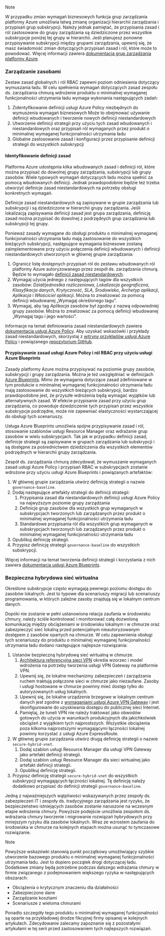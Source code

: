 <!-- TEMPLATE FILE - DO NOT ADD METADATA -->
<!-- markdownlint-disable MD002 MD041 -->
> [!NOTE]
>W przypadku zmian wymagań biznesowych funkcja grup zarządzania platformy Azure umożliwia łatwą zmianę organizacji hierarchii zarządzania i przypisań grup subskrypcji. Należy jednak pamiętać, że przypisania zasad i ról zastosowane do grupy zarządzania są dziedziczone przez wszystkie subskrypcje poniżej tej grupy w hierarchii. Jeśli planujesz ponowne przypisywanie subskrypcji między grupami zarządzania, upewnij się, że masz świadomość zmian dotyczących przypisań zasad i ról, które może to powodować. Więcej informacji zawiera [dokumentacja grup zarządzania platformy Azure](https://docs.microsoft.com/azure/governance/management-groups).

### <a name="governance-of-resources"></a>Zarządzanie zasobami

Zestaw zasad globalnych i ról RBAC zapewni poziom odniesienia dotyczący wymuszania ładu. W celu spełnienia wymagań dotyczących zasad zespołu ds. zarządzania chmurą wdrożenie produktu o minimalnej wymaganej funkcjonalności utrzymania ładu wymaga wykonania następujących zadań:

1. Zidentyfikowanie definicji usługi Azure Policy niezbędnych do wymuszenia wymagań biznesowych Może to obejmować używanie definicji wbudowanych i tworzenie nowych definicji niestandardowych
2. Utworzenie definicji strategii przy użyciu tych zasad wbudowanych i niestandardowych oraz przypisań ról wymaganych przez produkt o minimalnej wymaganej funkcjonalności utrzymania ładu
3. Globalne zastosowanie zasad i konfiguracji przez przypisanie definicji strategii do wszystkich subskrypcji

#### <a name="identify-policy-definitions"></a>Identyfikowanie definicji zasad

Platforma Azure udostępnia kilka wbudowanych zasad i definicji ról, które można przypisać do dowolnej grupy zarządzania, subskrypcji lub grupy zasobów. Wiele typowych wymagań dotyczących ładu można spełnić za pomocą wbudowanych definicji. Jednak prawdopodobnie będzie też trzeba utworzyć definicje zasad niestandardowych na potrzeby obsługi konkretnych wymagań.

Definicje zasad niestandardowych są zapisywane w grupie zarządzania lub subskrypcji i są dziedziczone w hierarchii grupy zarządzania. Jeśli lokalizacją zapisywania definicji zasad jest grupa zarządzania, definicję zasad można przypisać do dowolnej z podrzędnych grup zarządzania lub subskrypcji tej grupy.

Ponieważ zasady wymagane do obsługi produktu o minimalnej wymaganej funkcjonalności utrzymania ładu mają zastosowanie do wszystkich bieżących subskrypcji, następujące wymagania biznesowe zostaną zaimplementowane przy użyciu połączenia definicji wbudowanych i definicji niestandardowych utworzonych w głównej grupie zarządzania:

1. Ogranicz listę dostępnych przypisań ról do zestawu wbudowanych ról platformy Azure autoryzowanego przez zespół ds. zarządzania chmurą. Będzie to wymagało [definicji zasad niestandardowych](https://github.com/Azure/azure-policy/tree/master/samples/Authorization/allowed-role-definitions).
2. Wymagaj użycia jednego z następujących tagów dla wszystkich zasobów: *Dział/jednostka rozliczeniowa*, *Lokalizacja geograficzna*, *Klasyfikacja danych*, *Krytyczność*, *SLA*, *Środowisko*, *Archetyp aplikacji*, *Aplikacja* i *Właściciel aplikacji*. Można to zrealizować za pomocą definicji wbudowanej „Wymagaj określonego tagu”.
3. Wymagaj, aby tag *Aplikacja* zasobów był zgodny z nazwą odpowiedniej grupy zasobów. Można to zrealizować za pomocą definicji wbudowanej „Wymagaj tagu i jego wartości”.

Informacje na temat definiowania zasad niestandardowych zawiera [dokumentacja usługi Azure Policy](https://docs.microsoft.com/azure/governance/policy/tutorials/create-custom-policy-definition). Aby uzyskać wskazówki i przykłady zasad niestandardowych, skorzystaj z [witryny przykładów usługi Azure Policy](https://docs.microsoft.com/azure/governance/policy/samples) i powiązanego [repozytorium GitHub](https://github.com/Azure/azure-policy).

#### <a name="assign-azure-policy-and-rbac-roles-using-azure-blueprints"></a>Przypisywanie zasad usługi Azure Policy i ról RBAC przy użyciu usługi Azure Blueprints

Zasady platformy Azure można przypisywać na poziomie grupy zasobów, subskrypcji i grupy zarządzania. Można je też uwzględniać w definicjach [Azure Blueprints](https://docs.microsoft.com/azure/governance/blueprints/overview). Mimo że wymagania dotyczące zasad zdefiniowane w tym produkcie o minimalnej wymaganej funkcjonalności utrzymania ładu mają zastosowanie do wszystkich bieżących subskrypcji, bardzo prawdopodobne jest, że przyszłe wdrożenia będą wymagać wyjątków lub alternatywnych zasad. W efekcie przypisanie zasad przy użyciu grup zarządzania, co powoduje dziedziczenie tych przypisań przez wszystkie subskrypcje podrzędne, może nie zapewniać elastyczności wystarczającej do obsługi tych scenariuszy.

Usługa Azure Blueprints umożliwia spójne przypisywanie zasad i ról, stosowanie szablonów usługi Resource Manager oraz wdrażanie grup zasobów w wielu subskrypcjach. Tak jak w przypadku definicji zasad, definicje strategii są zapisywane w grupach zarządzania lub subskrypcji i są dostępne za pośrednictwem dziedziczenia dla wszystkich elementów podrzędnych w hierarchii grupy zarządzania.

Zespół ds. zarządzania chmurą zdecydował, że wymuszanie wymaganych zasad usługi Azure Policy i przypisań RBAC w subskrypcjach zostanie wdrożone przy użyciu usługi Azure Blueprints i powiązanych artefaktów:

1. W głównej grupie zarządzania utwórz definicję strategii o nazwie `governance-baseline`.
2. Dodaj następujące artefakty strategii do definicji strategii:
    1. Przypisania zasad dla niestandardowych definicji usługi Azure Policy na najwyższym poziomie grupy zarządzania
    2. Definicje grup zasobów dla wszystkich grup wymaganych w subskrypcjach tworzonych lub zarządzanych przez produkt o minimalnej wymaganej funkcjonalności utrzymania ładu
    3. Standardowe przypisania ról dla wszystkich grup wymaganych w subskrypcjach tworzonych lub zarządzanych przez produkt o minimalnej wymaganej funkcjonalności utrzymania ładu
3. Opublikuj definicję strategii.
4. Przypisz definicję strategii `governance-baseline` do wszystkich subskrypcji.

Więcej informacji na temat tworzenia definicji strategii i korzystania z nich zawiera [dokumentacja usługi Azure Blueprints](https://docs.microsoft.com/azure/governance/blueprints/overview).

### <a name="secure-hybrid-vnet"></a>Bezpieczna hybrydowa sieć wirtualna

Określone subskrypcje często wymagają pewnego poziomu dostępu do zasobów lokalnych. Jest to typowe dla scenariuszy migracji lub scenariuszy programowania, w których zależne zasoby znajdują się w lokalnym centrum danych.

Dopóki nie zostanie w pełni ustanowiona relacja zaufania w środowisku chmury, należy ściśle kontrolować i monitorować całą dozwoloną komunikację między obciążeniami w środowisku lokalnym i w chmurze oraz zabezpieczyć sieć lokalną przed potencjalnym nieautoryzowanym dostępem z zasobów opartych na chmurze. W celu zapewnienia obsługi tych scenariuszy do produktu o minimalnej wymaganej funkcjonalności utrzymania ładu dodano następujące najlepsze rozwiązania:

1. Ustanów bezpieczną hybrydową sieć wirtualną w chmurze.
    1. [Architektura referencyjna sieci VPN](https://docs.microsoft.com/azure/architecture/reference-architectures/hybrid-networking/vpn) określa wzorzec i model wdrożenia na potrzeby tworzenia usługi VPN Gateway na platformie VPN.
    2. Upewnij się, że lokalne mechanizmy zabezpieczeń i zarządzania ruchem traktują połączone sieci w chmurze jako niezaufane. Zasoby i usługi hostowane w chmurze powinny mieć dostęp tylko do autoryzowanych usług lokalnych.
    3. Upewnij się, że lokalne urządzenie brzegowe w lokalnym centrum danych jest zgodne z [wymaganiami usługi Azure VPN Gateway](https://docs.microsoft.com/azure/vpn-gateway/vpn-gateway-about-vpn-devices) i jest skonfigurowane do uzyskiwania dostępu do publicznej sieci Internet.
    4. Pamiętaj, że tuneli VPN nie należy traktować jako obwodów gotowych do użycia w warunkach produkcyjnych dla jakichkolwiek obciążeń z wyjątkiem tych najprostszych. Wszystkie obciążenia poza kilkoma najprostszymi wymagającymi łączności lokalnej powinny korzystać z usługi Azure ExpressRoute.
1. W głównej grupie zarządzania utwórz drugą definicję strategii o nazwie `secure-hybrid-vnet`.
    1. Dodaj szablon usługi Resource Manager dla usługi VPN Gateway jako artefakt definicji strategii.
    2. Dodaj szablon usługi Resource Manager dla sieci wirtualnej jako artefakt definicji strategii.
    3. Opublikuj definicję strategii.
1. Przypisz definicję strategii `secure-hybrid-vnet` do wszystkich subskrypcji wymagających łączności lokalnej. Tę definicję należy dodatkowo przypisać do definicji strategii `governance-baseline`.

Jedną z najważniejszych wątpliwości wskazywanych przez zespoły ds. zabezpieczeń IT i zespoły ds. tradycyjnego zarządzania jest ryzyko, że bezpieczeństwo istniejących zasobów zostanie naruszone na wczesnym etapie wdrożenia chmury. Powyższe podejście umożliwia zespołom ds. wdrażania chmury tworzenie i migrowanie rozwiązań hybrydowych przy mniejszym ryzyku dla zasobów lokalnych. Wraz ze wzrostem zaufania do środowiska w chmurze na kolejnych etapach można usunąć to tymczasowe rozwiązanie.

> [!NOTE]
> Powyższe wskazówki stanowią punkt początkowy umożliwiający szybkie utworzenie bazowego produktu o minimalnej wymaganej funkcjonalności utrzymania ładu. Jest to dopiero początek drogi dotyczącej ładu. Dodatkowe zmiany będą potrzebne podczas dalszego wdrażania chmury w firmie związanego z podejmowaniem większego ryzyka w następujących obszarach:
>
> - Obciążenia o krytycznym znaczeniu dla działalności
> - Zabezpieczone dane
> - Zarządzanie kosztami
> - Scenariusze z wieloma chmurami
>
> Ponadto szczegóły tego produktu o minimalnej wymaganej funkcjonalności są oparte na przykładowej drodze fikcyjnej firmy opisanej w kolejnych artykułach. Zdecydowanie zalecamy zapoznanie się z pozostałymi artykułami w tej serii przed zastosowaniem tych najlepszych rozwiązań.

